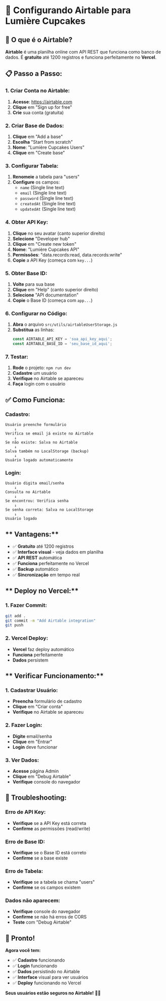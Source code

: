 # 🚀 Configurando Airtable para Lumière Cupcakes

## **🎯 O que é o Airtable?**
**Airtable** é uma planilha online com API REST que funciona como banco de dados. É **gratuito** até 1200 registros e funciona perfeitamente no **Vercel**.

## **📋 Passo a Passo:**

### **1. Criar Conta no Airtable:**
1. **Acesse**: https://airtable.com
2. **Clique** em "Sign up for free"
3. **Crie** sua conta (gratuita)

### **2. Criar Base de Dados:**
1. **Clique** em "Add a base"
2. **Escolha** "Start from scratch"
3. **Nome**: "Lumière Cupcakes Users"
4. **Clique** em "Create base"

### **3. Configurar Tabela:**
1. **Renomeie** a tabela para "users"
2. **Configure** os campos:
   - `name` (Single line text)
   - `email` (Single line text) 
   - `password` (Single line text)
   - `createdAt` (Single line text)
   - `updatedAt` (Single line text)

### **4. Obter API Key:**
1. **Clique** no seu avatar (canto superior direito)
2. **Selecione** "Developer hub"
3. **Clique** em "Create new token"
4. **Nome**: "Lumière Cupcakes API"
5. **Permissões**: "data.records:read, data.records:write"
6. **Copie** a API Key (começa com `key...`)

### **5. Obter Base ID:**
1. **Volte** para sua base
2. **Clique** em "Help" (canto superior direito)
3. **Selecione** "API documentation"
4. **Copie** o Base ID (começa com `app...`)

### **6. Configurar no Código:**
1. **Abra** o arquivo `src/utils/airtableUserStorage.js`
2. **Substitua** as linhas:
   ```javascript
   const AIRTABLE_API_KEY = 'sua_api_key_aqui';
   const AIRTABLE_BASE_ID = 'seu_base_id_aqui';
   ```

### **7. Testar:**
1. **Rode** o projeto: `npm run dev`
2. **Cadastre** um usuário
3. **Verifique** no Airtable se apareceu
4. **Faça** login com o usuário

## **✅ Como Funciona:**

### **Cadastro:**
```
Usuário preenche formulário
    ↓
Verifica se email já existe no Airtable
    ↓
Se não existe: Salva no Airtable
    ↓
Salva também no LocalStorage (backup)
    ↓
Usuário logado automaticamente
```

### **Login:**
```
Usuário digita email/senha
    ↓
Consulta no Airtable
    ↓
Se encontrou: Verifica senha
    ↓
Se senha correta: Salva no LocalStorage
    ↓
Usuário logado
```

## ** Vantagens:**

- ✅ **Gratuito** até 1200 registros
- ✅ **Interface visual** - veja dados em planilha
- ✅ **API REST** automática
- ✅ **Funciona** perfeitamente no Vercel
- ✅ **Backup** automático
- ✅ **Sincronização** em tempo real

## ** Deploy no Vercel:**

### **1. Fazer Commit:**
```bash
git add .
git commit -m "Add Airtable integration"
git push
```

### **2. Vercel Deploy:**
- **Vercel** faz deploy automático
- **Funciona** perfeitamente
- **Dados** persistem

## ** Verificar Funcionamento:**

### **1. Cadastrar Usuário:**
- **Preencha** formulário de cadastro
- **Clique** em "Criar conta"
- **Verifique** no Airtable se apareceu

### **2. Fazer Login:**
- **Digite** email/senha
- **Clique** em "Entrar"
- **Login** deve funcionar

### **3. Ver Dados:**
- **Acesse** página Admin
- **Clique** em "Debug Airtable"
- **Verifique** console do navegador

## **🚨 Troubleshooting:**

### **Erro de API Key:**
- **Verifique** se a API Key está correta
- **Confirme** as permissões (read/write)

### **Erro de Base ID:**
- **Verifique** se o Base ID está correto
- **Confirme** se a base existe

### **Erro de Tabela:**
- **Verifique** se a tabela se chama "users"
- **Confirme** se os campos existem

### **Dados não aparecem:**
- **Verifique** console do navegador
- **Confirme** se não há erros de CORS
- **Teste** com "Debug Airtable"

## **🎉 Pronto!**

**Agora você tem:**
- ✅ **Cadastro** funcionando
- ✅ **Login** funcionando  
- ✅ **Dados** persistindo no Airtable
- ✅ **Interface** visual para ver usuários
- ✅ **Deploy** funcionando no Vercel

**Seus usuários estão seguros no Airtable!** 🧁✨
